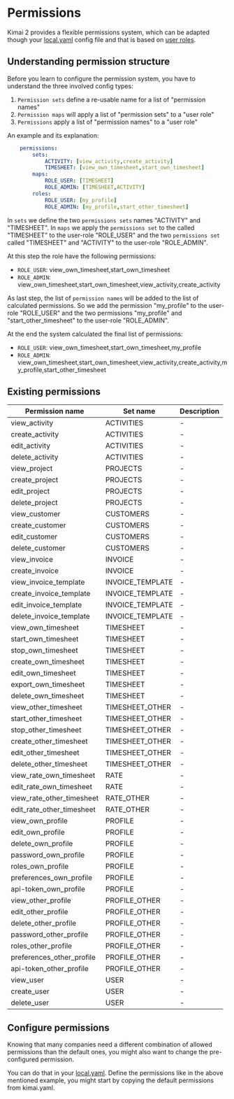 # Permissions

Kimai 2 provides a flexible permissions system, which can be adapted though your [local.yaml](configurations.md) config 
file and that is based on [user roles](users.md).

## Understanding permission structure

Before you learn to configure the permission system, you have to understand the three involved config types:

1. `Permission sets` define a re-usable name for a list of "permission names"
2. `Permission maps` will apply a list of "permission sets" to a "user role"
3. `Permissions` apply a list of "permission names" to a "user role" 

An example and its explanation:

```yaml
    permissions:
        sets:
            ACTIVITY: [view_activity,create_activity]
            TIMESHEET: [view_own_timesheet,start_own_timesheet]
        maps:
            ROLE_USER: [TIMESHEET]
            ROLE_ADMIN: [TIMESHEET,ACTIVITY]
        roles:
            ROLE_USER: [my_profile]
            ROLE_ADMIN: [my_profile,start_other_timesheet]
```

In `sets` we define the two `permissions sets` names "ACTIVITY" and "TIMESHEET". In `maps` we apply the `permissions set` to the 
called "TIMESHEET" to the user-role "ROLE_USER" and the two `permissions set` called "TIMESHEET" and "ACTIVITY" to the user-role "ROLE_ADMIN".

At this step the role have the following permissions:

- `ROLE_USER`: view_own_timesheet,start_own_timesheet
- `ROLE_ADMIN`: view_own_timesheet,start_own_timesheet,view_activity,create_activity

As last step, the list of `permission names` will be added to the list of calculated permissions.
So we add the permission "my_profile" to the user-role "ROLE_USER" and the two permissions "my_profile" and "start_other_timesheet" to the user-role "ROLE_ADMIN".

At the end the system calculated the final list of permissions:  

- `ROLE_USER`: view_own_timesheet,start_own_timesheet,my_profile
- `ROLE_ADMIN`: view_own_timesheet,start_own_timesheet,view_activity,create_activity,my_profile,start_other_timesheet

## Existing permissions

| Permission name | Set name | Description |
|---|---|---|
| view_activity | ACTIVITIES  | -  |
| create_activity | ACTIVITIES  | -  |
| edit_activity | ACTIVITIES  | -  |
| delete_activity | ACTIVITIES  | -  |
| view_project | PROJECTS  | -  |
| create_project | PROJECTS  | -  |
| edit_project | PROJECTS  | -  |
| delete_project | PROJECTS  | -  |
| view_customer | CUSTOMERS  | -  |
| create_customer | CUSTOMERS  | -  |
| edit_customer | CUSTOMERS  | -  |
| delete_customer | CUSTOMERS  | -  |
| view_invoice | INVOICE  | -  |
| create_invoice | INVOICE  | -  |
| view_invoice_template | INVOICE_TEMPLATE  | -  |
| create_invoice_template | INVOICE_TEMPLATE  | -  |
| edit_invoice_template | INVOICE_TEMPLATE  | -  |
| delete_invoice_template | INVOICE_TEMPLATE  | -  |
| view_own_timesheet | TIMESHEET  | -  |
| start_own_timesheet | TIMESHEET  | -  |
| stop_own_timesheet | TIMESHEET  | -  |
| create_own_timesheet | TIMESHEET  | -  |
| edit_own_timesheet | TIMESHEET  | -  |
| export_own_timesheet | TIMESHEET  | -  |
| delete_own_timesheet | TIMESHEET  | -  |
| view_other_timesheet | TIMESHEET_OTHER  | -  |
| start_other_timesheet | TIMESHEET_OTHER  | -  |
| stop_other_timesheet | TIMESHEET_OTHER  | -  |
| create_other_timesheet | TIMESHEET_OTHER  | -  |
| edit_other_timesheet | TIMESHEET_OTHER  | -  |
| delete_other_timesheet | TIMESHEET_OTHER  | -  |
| view_rate_own_timesheet | RATE | -  |
| edit_rate_own_timesheet | RATE | -  |
| view_rate_other_timesheet | RATE_OTHER | -  |
| edit_rate_other_timesheet | RATE_OTHER | -  |
| view_own_profile | PROFILE  | -  |
| edit_own_profile | PROFILE  | -  |
| delete_own_profile | PROFILE  | -  |
| password_own_profile | PROFILE  | -  |
| roles_own_profile | PROFILE  | -  |
| preferences_own_profile | PROFILE  | -  |
| api-token_own_profile | PROFILE  | -  |
| view_other_profile | PROFILE_OTHER  | -  |
| edit_other_profile | PROFILE_OTHER  | -  |
| delete_other_profile | PROFILE_OTHER  | -  |
| password_other_profile | PROFILE_OTHER  | -  |
| roles_other_profile | PROFILE_OTHER  | -  |
| preferences_other_profile | PROFILE_OTHER  | -  |
| api-token_other_profile | PROFILE_OTHER  | -  |
| view_user | USER  | -  |
| create_user | USER  | -  |
| delete_user | USER  | -  |

## Configure permissions

Knowing that many companies need a different combination of allowed permissions than the default ones, you might also 
want to change the pre-configured permission.

You can do that in your [local.yaml](configurations.md). Define the permissions like in the above mentioned example, 
you might start by copying the default permissions from kimai.yaml.
